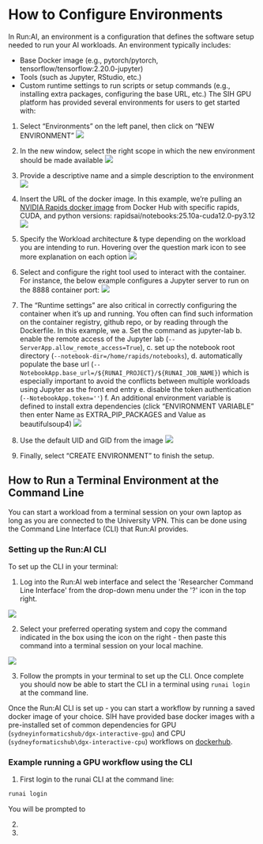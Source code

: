 # How to Configure Environments
In Run:AI, an environment is a configuration that defines the software setup needed to run your AI workloads. An environment typically includes:

- Base Docker image (e.g., pytorch/pytorch, tensorflow/tensorflow:2.20.0-jupyter)
- Tools (such as Jupyter, RStudio, etc.)
- Custom runtime settings to run scripts or setup commands (e.g., installing extra packages, configuring the base URL, etc.)
The SIH GPU platform has provided several environments for users to get started with:

1. Select “Environments” on the left panel, then click on “NEW ENVIRONMENT”
![](../fig/environment_new_env.png)

2. In the new window, select the right scope in which the new environment should be made available
![](../fig/environment_scope.png)

3. Provide a descriptive name and a simple description to the environment
![](../fig/environment_name.png)

4. Insert the URL of the docker image. In this example, we’re pulling an [NVIDIA Rapids docker image](https://hub.docker.com/r/rapidsai/notebooks) from Docker Hub with specific rapids, CUDA, and python versions: rapidsai/notebooks:25.10a-cuda12.0-py3.12
![](../fig/environment_image.png)

5. Specify the Workload architecture & type depending on the workload you are intending to run. Hovering over the question mark icon to see more explanation on each option
![](../fig/environment_archetechture.png)

6. Select and configure the right tool used to interact with the container. For instance, the below example configures a Jupyter server to run on the
8888 container port:
![](../fig/environment_tools.png)

7. The “Runtime settings” are also critical in correctly configuring the container when it’s up and running. You often can find such information on the container registry, github repo, or by reading through the Dockerfile. In this example, we
    a. Set the command as jupyter-lab
    b. enable the remote access of the Jupyter lab (`--ServerApp.allow_remote_access=True`),
    c. set up the notebook root directory (`--notebook-dir=/home/rapids/notebooks`),
    d. automatically populate the base url (`--NotebookApp.base_url=/${RUNAI_PROJECT}/${RUNAI_JOB_NAME}`) which is especially important to avoid the conflicts between multiple workloads using Jupyter as the front end entry
    e. disable the token authentication (`--NotebookApp.token=''`)
    f. An additional environment variable is defined to install extra dependencies (click “ENVIRONMENT VARIABLE” then enter Name as EXTRA_PIP_PACKAGES and Value as beautifulsoup4)
![](../fig/environment_runtime.png)

8. Use the default UID and GID from the image
![](../fig/environment_security.png)

9. Finally, select “CREATE ENVIRONMENT” to finish the setup.

## How to Run a Terminal Environment at the Command Line

You can start a workload from a terminal session on your own laptop as long as you are connected to the University VPN. This can be done using the Command Line Interface (CLI) that Run:AI provides.

### Setting up the Run:AI CLI

To set up the CLI in your terminal:

1. Log into the Run:AI web interface and select the 'Researcher Command Line Interface' from the drop-down menu under the '?' icon in the top right.

![](../fig/researcher_command_line_interface.png)

2. Select your preferred operating system and copy the command indicated in the box using the icon on the right - then paste this command into a terminal session on your local machine.

![](../fig/install_cli.png)

3. Follow the prompts in your terminal to set up the CLI. Once complete you should now be able to start the CLI in a terminal using `runai login` at the command line.

Once the Run:AI CLI is set up - you can start a workflow by running a saved docker image of your choice. SIH have provided base docker images with a pre-installed set of common dependencies for GPU (`sydneyinformaticshub/dgx-interactive-gpu`) and CPU (`sydneyformaticshub\dgx-interactive-cpu`) workflows on [dockerhub](https://hub.docker.com/u/sydneyinformaticshub).

### Example running a GPU workflow using the CLI

1. First login to the runai CLI at the command line:

```bash
runai login
```

You will be prompted to 

2. 

3. 
